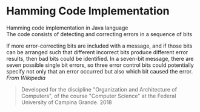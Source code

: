 # Hamming Code Implementation


Hamming code implementation in Java language  
The code consists of detecting and correcting errors in a sequence of bits

If more error-correcting bits are included with a message, and if those bits can be arranged such that different incorrect bits produce different error results, then bad bits could be identified. In a seven-bit message, there are seven possible single bit errors, so three error control bits could potentially specify not only that an error occurred but also which bit caused the error.
*From Wikipedia*

> Developed for the discipline "Organization and Architecture of Computers", of the course "Computer Science" at the Federal University of Campina Grande. 2018

